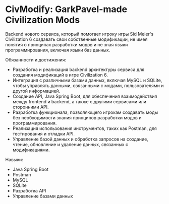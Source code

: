 # CivModify: GarkPavel-made Civilization  Mods
Backend нового сервиса, который помогает игроку игры Sid Meier's Civilization 6 создавать свои собственные модификации, не имея понятия о принципах разработки модов и не зная языки программирования, включая языки баз данных.

Обязанности и достижения:

- Разработка и реализация backend архитектуры сервиса для создания модификаций в игре Civilization 6.
- Интеграция с различными базами данных, включая MySQL и SQLite, чтобы управлять данными, связанными с модами, пользователями и другой информацией.
- Создание API, Java Spring Boot, для обеспечения взаимодействия между frontend и backend, а также с другими сервисами или сторонними API.
- Разработка функционала, позволяющего игрокам создавать моды без необходимости знания принципов разработки модов и программирования.
- Реализация использования инструментов, таких как Postman, для тестирования и отладки API.
- Управление базой данных и обработка запросов на создание, чтение, обновление и удаление данных, связанных с модификациями.

Навыки:

- Java Spring Boot
- Postman
- MySQL
- SQLite
- Разработка API
- Управление базами данных
